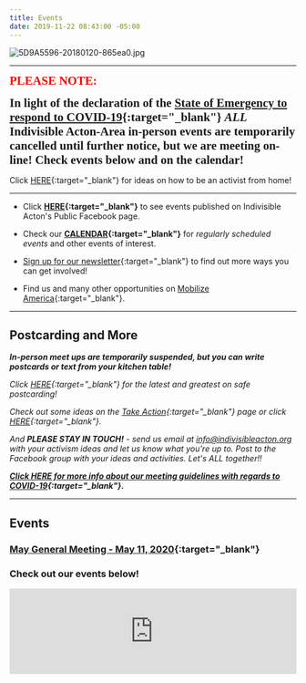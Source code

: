 ```yaml
---
title: Events
date: 2019-11-22 08:43:00 -05:00
---
```


![5D9A5596-20180120-865ea0.jpg](/uploads/5D9A5596-20180120-865ea0.jpg)

---

<span style="font-family:Papyrus; font-size:1.5em; color:red;">**PLEASE NOTE:**</span>

<span style="font-family:Papyrus; font-size:1.5em;">**In light of the declaration of the [State of Emergency to respond to COVID-19](https://www.mass.gov/executive-orders/no-591-declaration-of-a-state-of-emergency-to-respond-to-covid-19){:target="_blank"} *ALL* Indivisible Acton-Area in-person events are temporarily cancelled until further notice, but we are meeting on-line!  Check events below and on the calendar!**</span>

Click [HERE](https://docs.google.com/document/d/1kyf7CodM3JF2oRbuYk25Fi5gzvc3XTelUwJXx6pW3oI/edit?usp=sharing){:target="_blank"} for ideas on how to be an activist from home!

---

* Click **[HERE](https://www.facebook.com/pg/IndivisibleActon/events/?ref=page_internal){:target="_blank"}** to see events published on Indivisible Acton's Public Facebook page.


* Check our **[CALENDAR](http://www.indivisibleacton.org/calendar.html){:target="_blank"}** for *regularly scheduled events* and other events of interest.

* [Sign up for our newsletter](https://actionnetwork.org/forms/join-indivisible-acton?source=direct_link&referrer=group-indivisible-acton){:target="_blank"} to find out more ways you can get involved!

* Find us and many other opportunities on [Mobilize America](https://www.mobilize.us/indivisibleacton-area/){:target="_blank"}.

---

## Postcarding and More

***In-person meet ups are temporarily suspended, but you can write postcards or text from your kitchen table!***

*Click [HERE](https://docs.google.com/document/d/1756GTNx8WnkRc2m9HyiEtQ7v8uCmDqVRFngE8GMj-lA/edit?usp=sharing){:target="_blank"} for the latest and greatest on safe postcarding!*

*Check out some ideas on the [Take Action](http://www.indivisibleacton.org/take-action.html){:target="_blank"} page or click [HERE](https://docs.google.com/document/d/1kyf7CodM3JF2oRbuYk25Fi5gzvc3XTelUwJXx6pW3oI/edit?usp=sharing){:target="_blank"}.*

*And **PLEASE STAY IN TOUCH!** - send us email at  [info@indivisibleacton.org](mailto:info@indivisibleacton.org) with your activism ideas and let us know what you're up to.  Post to the Facebook group with your ideas and activities.  Let's ALL together!!*

***[Click HERE for more info about our meeting guidelines with regards to COVID-19](https://docs.google.com/document/d/1DSwMiE1I9syvJv1nP2i_8ihsBGCG6TDnPMcMSNtrry4/view){:target="_blank"}.***

---

## Events

### [May General Meeting - May 11, 2020](http://www.indivisibleacton.org/2020/05/02/general-meeting-and-future-plans.html){:target="_blank"}  

### Check out our events below!  

  

<iframe src="https://www.mobilize.us/embed/indivisibleacton-area/feed/"
style="border:none;"
width="100%"
id="mobilize-feed-iframe">
</iframe>

<script src="https://cdnjs.cloudflare.com/ajax/libs/iframe-resizer/3.6.1/iframeResizer.min.js">
</script>

<script>iFrameResize({}, '#mobilize-feed-iframe')</script>